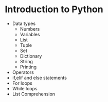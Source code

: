 # Introduction to Python
* Data types
   * Numbers
   * Variables
   * List
   * Tuple
   * Set
   * Dictionary
   * String
   * Printing
* Operators
* if,elif and else statements
* For loops
* While loops
* List Comprehension
